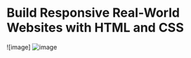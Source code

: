 # Build Responsive Real-World Websites with HTML and CSS
![image] ![image](https://user-images.githubusercontent.com/103145317/180471602-3c91372f-5ed5-463a-8c47-caa5fe1e893b.png)

